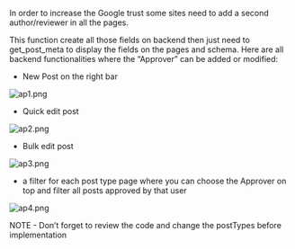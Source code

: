 In order to increase the Google trust some sites need to add a second author/reviewer in all the pages.

This function create all those fields on backend then just need to get_post_meta to display the fields on the pages and schema.
Here are all backend functionalities where the “Approver” can be added or modified:

- New Post on the right bar

![ap1.png](https://prod-files-secure.s3.us-west-2.amazonaws.com/76b89cbd-7f3f-4a82-ba2b-65fed3d64353/f393ad2a-6e11-4c4e-965e-8f843dbe23d3/ap1.png)

- Quick edit post

![ap2.png](https://prod-files-secure.s3.us-west-2.amazonaws.com/76b89cbd-7f3f-4a82-ba2b-65fed3d64353/faa79bc8-be43-4933-b158-98d0720cbbd8/ap2.png)

- Bulk edit post

![ap3.png](https://prod-files-secure.s3.us-west-2.amazonaws.com/76b89cbd-7f3f-4a82-ba2b-65fed3d64353/d08f6a20-555f-40e6-91c2-c8590fb4230a/ap3.png)

- a filter for each post type page where you can choose the Approver on top and filter all posts approved by that user

![ap4.png](https://prod-files-secure.s3.us-west-2.amazonaws.com/76b89cbd-7f3f-4a82-ba2b-65fed3d64353/c55c914b-27e9-4455-8bf9-9da8d81392b3/ap4.png)

NOTE - Don’t forget to review the code and change the postTypes before implementation